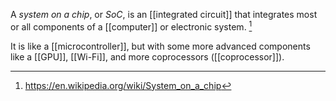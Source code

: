 A *system on a chip*, or *SoC*, is an [[integrated circuit]] that integrates most or all components of a [[computer]] or electronic system. [^1] 

It is like a [[microcontroller]], but with some more advanced components like a [[GPU]], [[Wi-Fi]], and more coprocessors ([[coprocessor]]).  

[^1]: https://en.wikipedia.org/wiki/System_on_a_chip